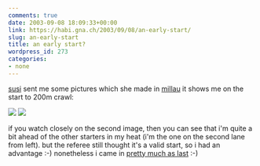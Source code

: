 ```yaml
---
comments: true
date: 2003-09-08 18:09:33+00:00
link: https://habi.gna.ch/2003/09/08/an-early-start/
slug: an-early-start
title: an early start?
wordpress_id: 273
categories:
- none
---
```


[susi](https://habi.gna.ch/pics/Millau/Pages/57.html) sent me some pictures which she made in [millau](https://habi.gna.ch/blog/archives/000046.html)
it shows me on the start to 200m crawl:

[![](https://habi.gna.ch/blog/images/millau-tm.jpg)](https://habi.gna.ch/blog/images/millau.jpg) [![](https://habi.gna.ch/blog/images/millau2-tm.jpg)](https://habi.gna.ch/blog/images/millau2.jpg)

if you watch closely on the second image, then you can see that i'm quite a bit ahead of the other starters in my heat (i'm the one on the second lane from left).
but the referee still thought it's a valid start, so i had an advantage :-) nonetheless i came in [pretty much as last](http://www.ffnatation.org/webffn/mtr/xx_live_nag.php?idcpt=567&idlng=gbr&idclb=SKBE%20BERN) :-)
